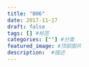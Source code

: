 ```yaml
---
title: "006"
date: 2017-11-17
draft: false
tags: [] #标签
categories: [""] #分类
featured_image: #顶部图片
description:  #描述
---
```


